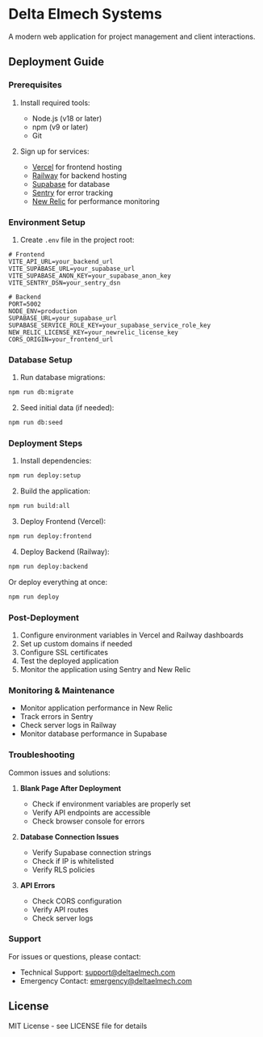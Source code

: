 # Delta Elmech Systems

A modern web application for project management and client interactions.

## Deployment Guide

### Prerequisites

1. Install required tools:
   - Node.js (v18 or later)
   - npm (v9 or later)
   - Git

2. Sign up for services:
   - [Vercel](https://vercel.com) for frontend hosting
   - [Railway](https://railway.app) for backend hosting
   - [Supabase](https://supabase.com) for database
   - [Sentry](https://sentry.io) for error tracking
   - [New Relic](https://newrelic.com) for performance monitoring

### Environment Setup

1. Create `.env` file in the project root:
```env
# Frontend
VITE_API_URL=your_backend_url
VITE_SUPABASE_URL=your_supabase_url
VITE_SUPABASE_ANON_KEY=your_supabase_anon_key
VITE_SENTRY_DSN=your_sentry_dsn

# Backend
PORT=5002
NODE_ENV=production
SUPABASE_URL=your_supabase_url
SUPABASE_SERVICE_ROLE_KEY=your_supabase_service_role_key
NEW_RELIC_LICENSE_KEY=your_newrelic_license_key
CORS_ORIGIN=your_frontend_url
```

### Database Setup

1. Run database migrations:
```bash
npm run db:migrate
```

2. Seed initial data (if needed):
```bash
npm run db:seed
```

### Deployment Steps

1. Install dependencies:
```bash
npm run deploy:setup
```

2. Build the application:
```bash
npm run build:all
```

3. Deploy Frontend (Vercel):
```bash
npm run deploy:frontend
```

4. Deploy Backend (Railway):
```bash
npm run deploy:backend
```

Or deploy everything at once:
```bash
npm run deploy
```

### Post-Deployment

1. Configure environment variables in Vercel and Railway dashboards
2. Set up custom domains if needed
3. Configure SSL certificates
4. Test the deployed application
5. Monitor the application using Sentry and New Relic

### Monitoring & Maintenance

- Monitor application performance in New Relic
- Track errors in Sentry
- Check server logs in Railway
- Monitor database performance in Supabase

### Troubleshooting

Common issues and solutions:

1. **Blank Page After Deployment**
   - Check if environment variables are properly set
   - Verify API endpoints are accessible
   - Check browser console for errors

2. **Database Connection Issues**
   - Verify Supabase connection strings
   - Check if IP is whitelisted
   - Verify RLS policies

3. **API Errors**
   - Check CORS configuration
   - Verify API routes
   - Check server logs

### Support

For issues or questions, please contact:
- Technical Support: support@deltaelmech.com
- Emergency Contact: emergency@deltaelmech.com

## License

MIT License - see LICENSE file for details 
